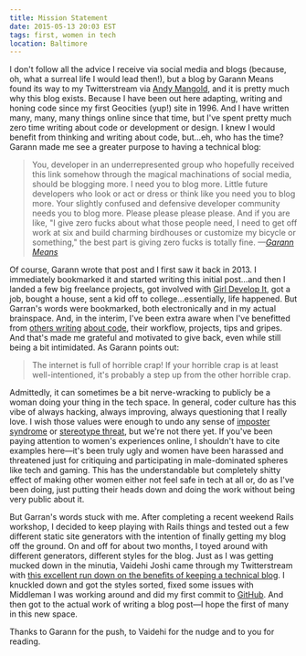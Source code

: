 ```yaml
---
title: Mission Statement
date: 2015-05-13 20:03 EST
tags: first, women in tech
location: Baltimore
---
```


I don't follow all the advice I receive via social media and blogs (because, oh, what a surreal life I would lead then!), but a blog by Garann Means found its way to my Twitterstream via [Andy Mangold](https://twitter.com/andymangold/status/378710598433112064), and it is pretty much why this blog exists. Because I have been out here adapting, writing and honing code since my first Geocities (yup!) site in 1996. And I have written many, many, many things online since that time, but I've spent pretty much zero time writing about code or development or design. I knew I would benefit from thinking and writing about code, but&hellip;eh, who has the time? Garann made me see a greater purpose to having a technical blog:

> You, developer in an underrepresented group who hopefully received this link somehow through the magical machinations of social media, should be blogging more. I need you to blog more. Little future developers who look or act or dress or think like you need you to blog more. Your slightly confused and defensive developer community needs you to blog more. Please please please please. And if you are like, "I give zero fucks about what those people need, I need to get off work at six and build charming birdhouses or customize my bicycle or something," the best part is giving zero fucks is totally fine.
><cite>&mdash;[Garann Means](http://www.garann.com/dev/2013/how-to-blog-about-code-and-give-zero-fucks/)</cite>

Of course, Garann wrote that post and I first saw it back in 2013. I immediately bookmarked it and started writing this initial post&hellip;and then I landed a few big freelance projects, got involved with [Girl Develop It](http://gdibaltimore.com), got a job, bought a house, sent a kid off to college&hellip;essentially, life happened. But Garran's words were bookmarked, both electronically and in my actual brainspace. And, in the interim, I've been extra aware when I've benefitted from [others writing](http://vaidehijoshi.github.io/) [about code](http://hugogiraudel.com/), their workflow, projects, tips and gripes. And that's made me grateful and motivated to give back, even while still being a bit intimidated. As Garann points out:

>The internet is full of horrible crap! If your horrible crap is at least well-intentioned, it's probably a step up from the other horrible crap.

Admittedly, it can sometimes be a bit nerve-wracking to publicly be a woman doing your thing in the tech space. In general, coder culture has this vibe of always hacking, always improving, always questioning that I really love. I wish those values were enough to undo any sense of [imposter syndrome](http://geekfeminism.wikia.com/wiki/Impostor_syndrome) or [stereotype threat](http://geekfeminism.wikia.com/wiki/Stereotype_threat), but we're not there yet. If you've been paying attention to women's experiences online, I shouldn't have to cite examples here&mdash;it's been truly ugly and women have been harassed and threatened just for critiquing and participating in male-dominated spheres like tech and gaming. This has the understandable but completely shitty effect of making other women either not feel safe in tech at all or, do as I've been doing, just putting their heads down and doing the work without being very public about it.

But Garran's words stuck with me. After completing a recent weekend Rails workshop, I decided to keep playing with Rails things and tested out a few different static site generators with the intention of finally getting my blog off the ground. On and off for about two months, I toyed around with different generators, different styles for the blog. Just as I was getting mucked down in the minutia, Vaidehi Joshi came through my Twitterstream with [this excellent run down on the benefits of keeping a technical blog](http://blog.flatironschool.com/the-benefits-of-blogging-how-and-why-to-keep-a-technical-blog/). I knuckled down and got the styles sorted, fixed some issues with Middleman I was working around and did my first commit to [GitHub](https://github.com/angeliquejw/devj). And then got to the actual work of writing a blog post&mdash;I hope the first of many in this new space.

Thanks to Garann for the push, to Vaidehi for the nudge and to you for reading.